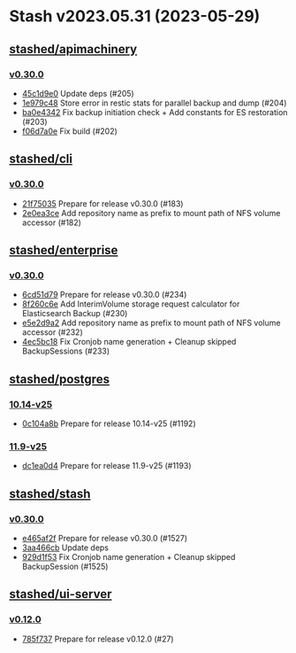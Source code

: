 # Stash v2023.05.31 (2023-05-29)


## [stashed/apimachinery](https://github.com/stashed/apimachinery)

### [v0.30.0](https://github.com/stashed/apimachinery/releases/tag/v0.30.0)

- [45c1d9e0](https://github.com/stashed/apimachinery/commit/45c1d9e0) Update deps (#205)
- [1e979c48](https://github.com/stashed/apimachinery/commit/1e979c48) Store error in restic stats for parallel backup and dump (#204)
- [ba0e4342](https://github.com/stashed/apimachinery/commit/ba0e4342) Fix backup initiation check + Add constants for ES restoration (#203)
- [f06d7a0e](https://github.com/stashed/apimachinery/commit/f06d7a0e) Fix build (#202)



## [stashed/cli](https://github.com/stashed/cli)

### [v0.30.0](https://github.com/stashed/cli/releases/tag/v0.30.0)

- [21f75035](https://github.com/stashed/cli/commit/21f75035) Prepare for release v0.30.0 (#183)
- [2e0ea3ce](https://github.com/stashed/cli/commit/2e0ea3ce) Add repository name as prefix to mount path of NFS volume accessor (#182)



## [stashed/enterprise](https://github.com/stashed/enterprise)

### [v0.30.0](https://github.com/stashed/enterprise/releases/tag/v0.30.0)

- [6cd51d79](https://github.com/stashed/enterprise/commit/6cd51d79d) Prepare for release v0.30.0 (#234)
- [8f260c6e](https://github.com/stashed/enterprise/commit/8f260c6ea) Add InterimVolume storage request calculator for Elasticsearch Backup (#230)
- [e5e2d9a2](https://github.com/stashed/enterprise/commit/e5e2d9a2e) Add repository name as prefix to mount path of NFS volume accessor (#232)
- [4ec5bc18](https://github.com/stashed/enterprise/commit/4ec5bc18d) Fix Cronjob name generation + Cleanup skipped BackupSessions (#233)



## [stashed/postgres](https://github.com/stashed/postgres)

### [10.14-v25](https://github.com/stashed/postgres/releases/tag/10.14-v25)

- [0c104a8b](https://github.com/stashed/postgres/commit/0c104a8b) Prepare for release 10.14-v25 (#1192)


### [11.9-v25](https://github.com/stashed/postgres/releases/tag/11.9-v25)

- [dc1ea0d4](https://github.com/stashed/postgres/commit/dc1ea0d4) Prepare for release 11.9-v25 (#1193)



## [stashed/stash](https://github.com/stashed/stash)

### [v0.30.0](https://github.com/stashed/stash/releases/tag/v0.30.0)

- [e465af2f](https://github.com/stashed/stash/commit/e465af2fc) Prepare for release v0.30.0 (#1527)
- [3aa466cb](https://github.com/stashed/stash/commit/3aa466cb7) Update deps
- [929d1f53](https://github.com/stashed/stash/commit/929d1f535) Fix Cronjob name generation + Cleanup skipped BackupSession (#1525)



## [stashed/ui-server](https://github.com/stashed/ui-server)

### [v0.12.0](https://github.com/stashed/ui-server/releases/tag/v0.12.0)

- [785f737](https://github.com/stashed/ui-server/commit/785f737) Prepare for release v0.12.0 (#27)



